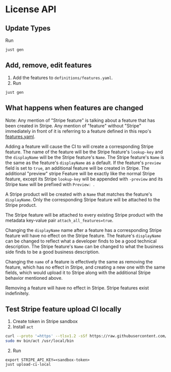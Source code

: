 # License API

## Update Types

Run
```
just gen
```

## Add, remove, edit features
1. Add the features to `definitions/features.yaml`.
2. Run
```
just gen
```

## What happens when features are changed
Note: Any mention of "Stripe feature" is talking about a feature that has been created in Stripe. Any mention of "feature" without "Stripe"
immediately in front of it is referring to a feature defined in this repo's [features.yaml](./definitions/features.yaml).

Adding a feature will cause the CI to will create a corresponding Stripe feature. The name of the feature will be the Stripe feature's
`lookup-key` and the `displayName` will be the Stripe feature's `Name`. The Stripe feature's `Name` is the same as the feature's `displayName`
as a default.  If the feature's `preview` field is set to `true`, an additional feature will be created in Stripe. The additional "preview"
stripe Feature will be exactly like the normal Stripe feature, except its Stripe `lookup-key` will be appended with `-preview` and its Stripe
`Name` will be prefixed with `Preview: `.

A Stripe product will be created with a `Name` that matches the feature's `displayName`. Only the corresponding Stripe feature will be attached
to the Stripe product.

The Stripe feature will be attached to every existing Stripe product with the metadata key-value pair `attach_all_features=true`.

Changing the `displayName` name after a feature has a corresponding Stripe feature will have no effect on the Stripe feature. The feature's
`displayName` can be changed to reflect what a developer finds to be a good technical description. The Stripe feature's `Name` can be changed
to what the business side finds to be a good business description.

Changing the `name` of a feature is effectively the same as removing the feature, which has no effect in Stripe, and creating a new one with the
same fields, which would upload it to Stripe along with the additional Stripe behavior mentioned above.

Removing a feature will have no effect in Stripe. Stripe features exist indefinitely.

## Test Stripe feature upload CI locally
1. Create token in Stripe sandbox
2. Install `act`
```bash
curl --proto '=https' --tlsv1.2 -sSf https://raw.githubusercontent.com/nektos/act/master/install.sh | sudo bash
sudo mv bin/act /usr/local/bin
```
2. Run
```bahs
export STRIPE_API_KEY=<sandbox-token>
just upload-ci-local
```
